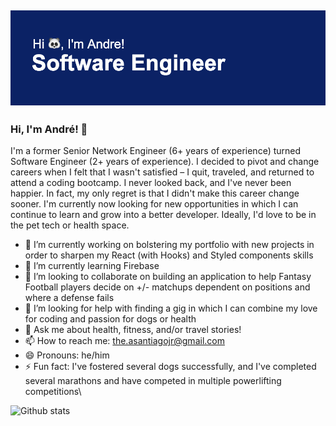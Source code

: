 ## [![runandrerun header](./header.png)](https://runandrerun.github.io/)
### Hi, I'm André! 👋

I'm a former Senior Network Engineer (6+ years of experience) turned Software Engineer (2+ years of experience). I decided to pivot and change careers when I felt that I wasn't satisfied – I quit, traveled, and returned to attend a coding bootcamp. I never looked back, and I've never been happier. In fact, my only regret is that I didn't make this career change sooner. I'm currently now looking for new opportunities in which I can continue to learn and grow into a better developer. Ideally, I'd love to be in the pet tech or health space.

- 🔭 I’m currently working on bolstering my portfolio with new projects in order to sharpen my React (with Hooks) and Styled components skills
- 🌱 I’m currently learning Firebase
- 👯 I’m looking to collaborate on building an application to help Fantasy Football players decide on +/- matchups dependent on positions and where a defense fails
- 🤔 I’m looking for help with finding a gig in which I can combine my love for coding and passion for dogs or health
- 💬 Ask me about health, fitness, and/or travel stories!
- 📫 How to reach me: the.asantiagojr@gmail.com
- 😄 Pronouns: he/him
- ⚡ Fun fact: I've fostered several dogs successfully, and I've completed several marathons and have competed in multiple powerlifting competitions\

<img src="https://github-readme-stats.vercel.app/api/?username=runandrerun" alt="Github stats"/>
